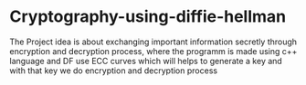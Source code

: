 # Cryptography-using-diffie-hellman
The Project idea is about exchanging important information secretly through encryption and decryption process, where the programm is made using c++ language and DF use ECC curves which will helps to generate a key and with that key we do encryption and decryption process
